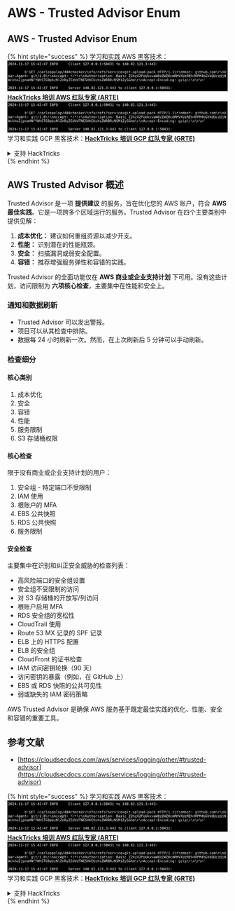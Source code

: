 # AWS - Trusted Advisor Enum

## AWS - Trusted Advisor Enum

{% hint style="success" %}
学习和实践 AWS 黑客技术：<img src="../../../../.gitbook/assets/image (1).png" alt="" data-size="line">[**HackTricks 培训 AWS 红队专家 (ARTE)**](https://training.hacktricks.xyz/courses/arte)<img src="../../../../.gitbook/assets/image (1).png" alt="" data-size="line">\
学习和实践 GCP 黑客技术：<img src="../../../../.gitbook/assets/image (2).png" alt="" data-size="line">[**HackTricks 培训 GCP 红队专家 (GRTE)**<img src="../../../../.gitbook/assets/image (2).png" alt="" data-size="line">](https://training.hacktricks.xyz/courses/grte)

<details>

<summary>支持 HackTricks</summary>

* 查看 [**订阅计划**](https://github.com/sponsors/carlospolop)!
* **加入** 💬 [**Discord 群组**](https://discord.gg/hRep4RUj7f) 或 [**Telegram 群组**](https://t.me/peass) 或 **关注** 我们的 **Twitter** 🐦 [**@hacktricks\_live**](https://twitter.com/hacktricks\_live)**.**
* **通过向** [**HackTricks**](https://github.com/carlospolop/hacktricks) 和 [**HackTricks Cloud**](https://github.com/carlospolop/hacktricks-cloud) GitHub 仓库提交 PR 分享黑客技巧。

</details>
{% endhint %}

## AWS Trusted Advisor 概述

Trusted Advisor 是一项 **提供建议** 的服务，旨在优化您的 AWS 账户，符合 **AWS 最佳实践**。它是一项跨多个区域运行的服务。Trusted Advisor 在四个主要类别中提供见解：

1. **成本优化：** 建议如何重组资源以减少开支。
2. **性能：** 识别潜在的性能瓶颈。
3. **安全：** 扫描漏洞或弱安全配置。
4. **容错：** 推荐增强服务弹性和容错的实践。

Trusted Advisor 的全面功能仅在 **AWS 商业或企业支持计划** 下可用。没有这些计划，访问限制为 **六项核心检查**，主要集中在性能和安全上。

### 通知和数据刷新

* Trusted Advisor 可以发出警报。
* 项目可以从其检查中排除。
* 数据每 24 小时刷新一次。然而，在上次刷新后 5 分钟可以手动刷新。

### **检查细分**

#### 核心类别

1. 成本优化
2. 安全
3. 容错
4. 性能
5. 服务限制
6. S3 存储桶权限

#### 核心检查

限于没有商业或企业支持计划的用户：

1. 安全组 - 特定端口不受限制
2. IAM 使用
3. 根账户的 MFA
4. EBS 公共快照
5. RDS 公共快照
6. 服务限制

#### 安全检查

主要集中在识别和纠正安全威胁的检查列表：

* 高风险端口的安全组设置
* 安全组不受限制的访问
* 对 S3 存储桶的开放写/列访问
* 根账户启用 MFA
* RDS 安全组的宽松性
* CloudTrail 使用
* Route 53 MX 记录的 SPF 记录
* ELB 上的 HTTPS 配置
* ELB 的安全组
* CloudFront 的证书检查
* IAM 访问密钥轮换（90 天）
* 访问密钥的暴露（例如，在 GitHub 上）
* EBS 或 RDS 快照的公共可见性
* 弱或缺失的 IAM 密码策略

AWS Trusted Advisor 是确保 AWS 服务基于既定最佳实践的优化、性能、安全和容错的重要工具。

## **参考文献**

* [https://cloudsecdocs.com/aws/services/logging/other/#trusted-advisor](https://cloudsecdocs.com/aws/services/logging/other/#trusted-advisor)

{% hint style="success" %}
学习和实践 AWS 黑客技术：<img src="../../../../.gitbook/assets/image (1).png" alt="" data-size="line">[**HackTricks 培训 AWS 红队专家 (ARTE)**](https://training.hacktricks.xyz/courses/arte)<img src="../../../../.gitbook/assets/image (1).png" alt="" data-size="line">\
学习和实践 GCP 黑客技术：<img src="../../../../.gitbook/assets/image (2).png" alt="" data-size="line">[**HackTricks 培训 GCP 红队专家 (GRTE)**<img src="../../../../.gitbook/assets/image (2).png" alt="" data-size="line">](https://training.hacktricks.xyz/courses/grte)

<details>

<summary>支持 HackTricks</summary>

* 查看 [**订阅计划**](https://github.com/sponsors/carlospolop)!
* **加入** 💬 [**Discord 群组**](https://discord.gg/hRep4RUj7f) 或 [**Telegram 群组**](https://t.me/peass) 或 **关注** 我们的 **Twitter** 🐦 [**@hacktricks\_live**](https://twitter.com/hacktricks\_live)**.**
* **通过向** [**HackTricks**](https://github.com/carlospolop/hacktricks) 和 [**HackTricks Cloud**](https://github.com/carlospolop/hacktricks-cloud) GitHub 仓库提交 PR 分享黑客技巧。

</details>
{% endhint %}
